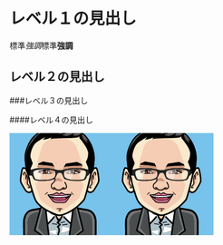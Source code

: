 レベル１の見出し
================

標準*強調*標準**強調**

レベル２の見出し
----------------

###レベル３の見出し

####レベル４の見出し

![kotetsu](kotetsu.png)![kotetsu](kotetsu.png)

